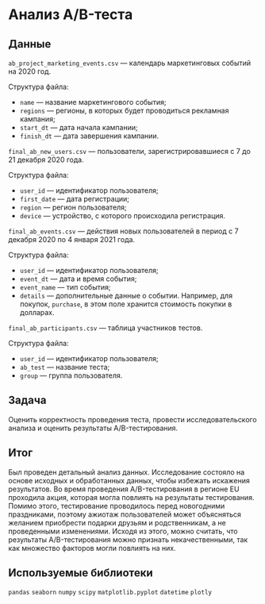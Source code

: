 # Анализ A/B-теста

## Данные

`ab_project_marketing_events.csv` — календарь маркетинговых событий на 2020 год.

Структура файла:

- `name` — название маркетингового события;
- `regions` — регионы, в которых будет проводиться рекламная кампания;
- `start_dt` — дата начала кампании;
- `finish_dt` — дата завершения кампании.

`final_ab_new_users.csv` — пользователи, зарегистрировавшиеся с 7 до 21 декабря 2020 года.

Структура файла:

- `user_id` — идентификатор пользователя;
- `first_date` — дата регистрации;
- `region` — регион пользователя;
- `device` — устройство, с которого происходила регистрация.

`final_ab_events.csv` — действия новых пользователей в период с 7 декабря 2020 по 4 января 2021 года.

Структура файла:

- `user_id` — идентификатор пользователя;
- `event_dt` — дата и время события;
- `event_name` — тип события;
- `details` — дополнительные данные о событии. Например, для покупок, `purchase`, в этом поле хранится стоимость покупки в долларах.

`final_ab_participants.csv` — таблица участников тестов.

Структура файла:

- `user_id` — идентификатор пользователя;
- `ab_test` — название теста;
- `group` — группа пользователя.

## Задача

Оценить корректность проведения теста, провести исследовательского анализа и оценить результаты A/B-тестирования.

## Итог

Был проведен детальный анализ данных. Исследование состояло на основе исходных и обработанных данных, чтобы избежать искажения результатов. Во время проведения A/B-тестирования в регионе EU проходила акция, которая могла повлиять на результаты тестирования. Помимо этого, тестирование проводилось перед новогодними праздниками, поэтому ажиотаж пользователей может объясняться желанием приобрести подарки друзьям и родственникам, а не проведенными изменениями. Исходя из этого, можно считать, что результаты A/B-тестирования можно признать некачественными, так как множество факторов могли повлиять на них.

## Используемые библиотеки
```pandas```
```seaborn```
```numpy```
```scipy```
```matplotlib.pyplot```
```datetime```
```plotly```
